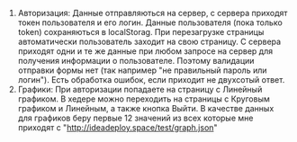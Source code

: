 1. Авторизация:
Данные отправляються на сервер, с сервера приходят токен пользователя и его логин. Данные пользователя (пока только token) сохраняються в localStorag. При перезагрузке страницы автоматически пользователь заходит на свою страницу. 
С сервера приходят одни и те же данные при любом запросе на сервер для получения информации о пользователе. Поэтому валидации отправки формы нет (так например "не правильный пароль или логин"). Есть обработка ошибок, если приходит не двухсотый ответ.
2. Графики:
При авторизации попадаете на страницу с Линейный графиком. В хедере можно переходить на страницы с Круговым графиком и Линейным, а также кнопка Выйти. В качестве данных для графиков беру первые 12 значений из всех которые мне приходят
с "http://ideadeploy.space/test/graph.json" 